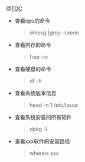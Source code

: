 @[TOC](Linux下，查看硬件信息命令收集)

* 查看cpu的命令 

  > dmesg |grep -i xeon

* 查看内存的命令

  > free -m

* 查看硬盘的命令

  > df -h

* 查看系统版本信息

  > head -n 1 /etc/issue

* 查看系统安装的所有软件

  > dpkg -l

* 查看xxx软件的安装路径

  > whereis xxx
  
  